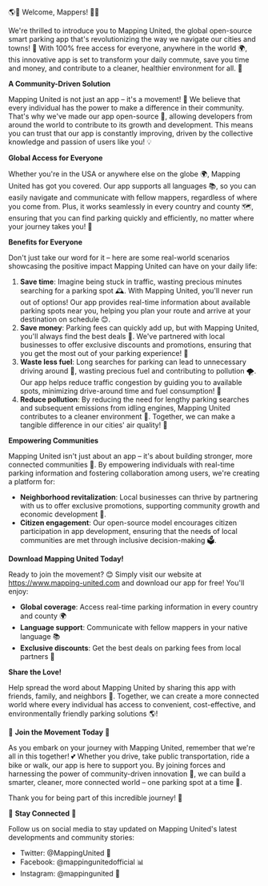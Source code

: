 🌎💚 Welcome, Mappers! 🙋‍♀️

We're thrilled to introduce you to Mapping United, the global open-source smart parking app that's revolutionizing the way we navigate our cities and towns! 🌆 With 100% free access for everyone, anywhere in the world 🌍, this innovative app is set to transform your daily commute, save you time and money, and contribute to a cleaner, healthier environment for all. 💚

**A Community-Driven Solution**

Mapping United is not just an app – it's a movement! 👥 We believe that every individual has the power to make a difference in their community. That's why we've made our app open-source 🤝, allowing developers from around the world to contribute to its growth and development. This means you can trust that our app is constantly improving, driven by the collective knowledge and passion of users like you! 💡

**Global Access for Everyone**

Whether you're in the USA or anywhere else on the globe 🌍, Mapping United has got you covered. Our app supports all languages 📚, so you can easily navigate and communicate with fellow mappers, regardless of where you come from. Plus, it works seamlessly in every country and county 🗺️, ensuring that you can find parking quickly and efficiently, no matter where your journey takes you! 🚀

**Benefits for Everyone**

Don't just take our word for it – here are some real-world scenarios showcasing the positive impact Mapping United can have on your daily life:

1. **Save time**: Imagine being stuck in traffic, wasting precious minutes searching for a parking spot 🕰️. With Mapping United, you'll never run out of options! Our app provides real-time information about available parking spots near you, helping you plan your route and arrive at your destination on schedule 😊.
2. **Save money**: Parking fees can quickly add up, but with Mapping United, you'll always find the best deals 🤑. We've partnered with local businesses to offer exclusive discounts and promotions, ensuring that you get the most out of your parking experience! 💸
3. **Waste less fuel**: Long searches for parking can lead to unnecessary driving around 🚗, wasting precious fuel and contributing to pollution 🌪️. Our app helps reduce traffic congestion by guiding you to available spots, minimizing drive-around time and fuel consumption! 🌟
4. **Reduce pollution**: By reducing the need for lengthy parking searches and subsequent emissions from idling engines, Mapping United contributes to a cleaner environment 🌿. Together, we can make a tangible difference in our cities' air quality! 🌱

**Empowering Communities**

Mapping United isn't just about an app – it's about building stronger, more connected communities 🤝. By empowering individuals with real-time parking information and fostering collaboration among users, we're creating a platform for:

*   **Neighborhood revitalization**: Local businesses can thrive by partnering with us to offer exclusive promotions, supporting community growth and economic development 💸.
*   **Citizen engagement**: Our open-source model encourages citizen participation in app development, ensuring that the needs of local communities are met through inclusive decision-making 🗳️.

**Download Mapping United Today!**

Ready to join the movement? 😊 Simply visit our website at https://www.mapping-united.com and download our app for free! You'll enjoy:

*   **Global coverage**: Access real-time parking information in every country and county 🌍
*   **Language support**: Communicate with fellow mappers in your native language 📚
*   **Exclusive discounts**: Get the best deals on parking fees from local partners 💸

**Share the Love!**

Help spread the word about Mapping United by sharing this app with friends, family, and neighbors 🤩. Together, we can create a more connected world where every individual has access to convenient, cost-effective, and environmentally friendly parking solutions 🌎!

👏 **Join the Movement Today** 👏

As you embark on your journey with Mapping United, remember that we're all in this together! 💕 Whether you drive, take public transportation, ride a bike or walk, our app is here to support you. By joining forces and harnessing the power of community-driven innovation 🌟, we can build a smarter, cleaner, more connected world – one parking spot at a time 🔗.

Thank you for being part of this incredible journey! 💖

💚 **Stay Connected** 💚

Follow us on social media to stay updated on Mapping United's latest developments and community stories:

*   Twitter: @MappingUnited 📱
*   Facebook: @mappingunitedofficial 📊
*   Instagram: @mappingunited 📸